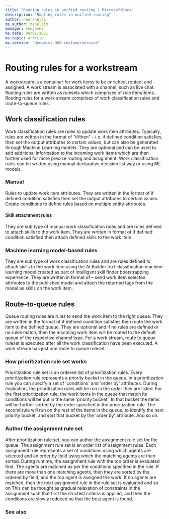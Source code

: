 ```yaml
---
title: "Routing rules in unified routing | MicrosoftDocs"
description: "Routing rules in unified routing"
author: neeranelli
ms.author: nenellim
manager: shujoshi
ms.date: 04/01/2021
ms.topic: article
ms.service: "dynamics-365-customerservice"
---
```


# Routing rules for a workstream

A workstream is a container for work items to be enriched, routed, and assigned. A work stream is associated with a channel, such as live chat. Routing rules are written as rulesets which comprises of rule item/items. Routing rules for a work stream comprises of work classification rules and route-to-queue rules.

## Work classification rules

Work classification rules are rules to update work item attributes. Typically, rules are written in the format of “if/then” – i.e. if defined condition satisfies, then set the output attributes to certain values, but can also be generated through Machine Learning models. They are optional and can be used to add additional information to the incoming work items which are then further used for more precise routing and assignment.
Work classification rules can be written using manual declarative decision list way or using ML models.

### Manual

Rules to update work item attributes. They are written in the format of if defined condition satisfies then set the output attributes to certain values. Create conditions to define rules based on multiple entity attributes.

#### Skill attachment rules

They are sub type of manual work classification rules and are rules defined to attach skills to the work item. They are written in format of if defined condition satisfied then attach defined skills to the work item.

### Machine learning model-based rules

They are sub type of work classification rules and are rules defined to attach skills to the work item using the AI Builder text classification machine learning model created as part of Intelligent skill finder bootstrapping experience. They are written in format of – send work item selected attributes to the published model and attach the returned tags from the model as skills on the work item.

## Route-to-queue rules

Queue routing rules are rules to send the work item to the right queue. They are written in the format of if defined condition satisfies then route the work item to the defined queue. They are optional and if no rules are defined or no rules match, then the incoming work item will be routed to the default queue of the respective channel type. For a work stream, route to queue ruleset is executed after all the work classification have been executed. A work stream has just one route to queue ruleset.

### How prioritization rule set works

Prioritization rule set is an ordered list of prioritization rules. Every prioritization rule represents a priority bucket in the queue.  In a prioritization rule you can specify a set of 'conditions' and 'order by' attributes. During evaluation, the prioritization rules will be run in the order they are listed. For the first prioritization rule, the work items in the queue that match its conditions will be put in the same 'priority bucket'. In that bucket the items will be further sorted by the order specified in the prioritization rule. The second rule will run on the rest of the items in the queue, to identify the next priority bucket, and sort that bucket by the 'order by' attribute. And so on.

### Author the assignment rule set

After prioritization rule set, you can author the assignment rule set for the queue. The assignment rule set is an order list of assignment rules. Each assignment rule represents a set of conditions using which agents are selected and an order by field using which the matching agents are then sorted. During runtime, the assignment rule with the top order is evaluated first. The agents are matched as per the conditions specified in the rule. If there are more than one matching agents, then they are sorted by the ordered by field, and the top agent is assigned the work. If no agents are matched, then the next assignment rule in the rule set is evaluated and so on This can be thought as gradual relaxation of constraints in the assignment such that first the strictest criteria is applied, and then the conditions are slowly reduced so that the best agent is found.

### See also